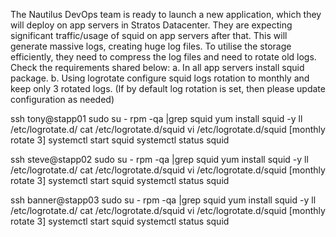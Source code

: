 The Nautilus DevOps team is ready to launch a new application, which they will deploy on app servers in Stratos Datacenter. They are expecting significant traffic/usage of squid on app servers after that. This will generate massive logs, creating huge log files. To utilise the storage efficiently, they need to compress the log files and need to rotate old logs. Check the requirements shared below:
a. In all app servers install squid package.
b. Using logrotate configure squid logs rotation to monthly and keep only 3 rotated logs.
(If by default log rotation is set, then please update configuration as needed)

ssh tony@stapp01
sudo su -
rpm -qa |grep squid
yum install squid -y
ll /etc/logrotate.d/
cat /etc/logrotate.d/squid
vi /etc/logrotate.d/squid
[monthly
rotate 3]
systemctl start squid
systemctl status squid

ssh steve@stapp02
sudo su -
rpm -qa |grep squid
yum install squid -y
ll /etc/logrotate.d/
cat /etc/logrotate.d/squid
vi /etc/logrotate.d/squid
[monthly
rotate 3]
systemctl start squid
systemctl status squid

ssh banner@stapp03
sudo su -
rpm -qa |grep squid
yum install squid -y
ll /etc/logrotate.d/
cat /etc/logrotate.d/squid
vi /etc/logrotate.d/squid
[monthly
rotate 3]
systemctl start squid
systemctl status squid